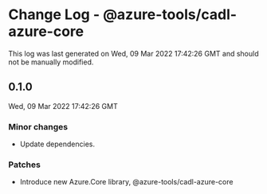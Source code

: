 # Change Log - @azure-tools/cadl-azure-core

This log was last generated on Wed, 09 Mar 2022 17:42:26 GMT and should not be manually modified.

## 0.1.0
Wed, 09 Mar 2022 17:42:26 GMT

### Minor changes

- Update dependencies.

### Patches

- Introduce new Azure.Core library, @azure-tools/cadl-azure-core

